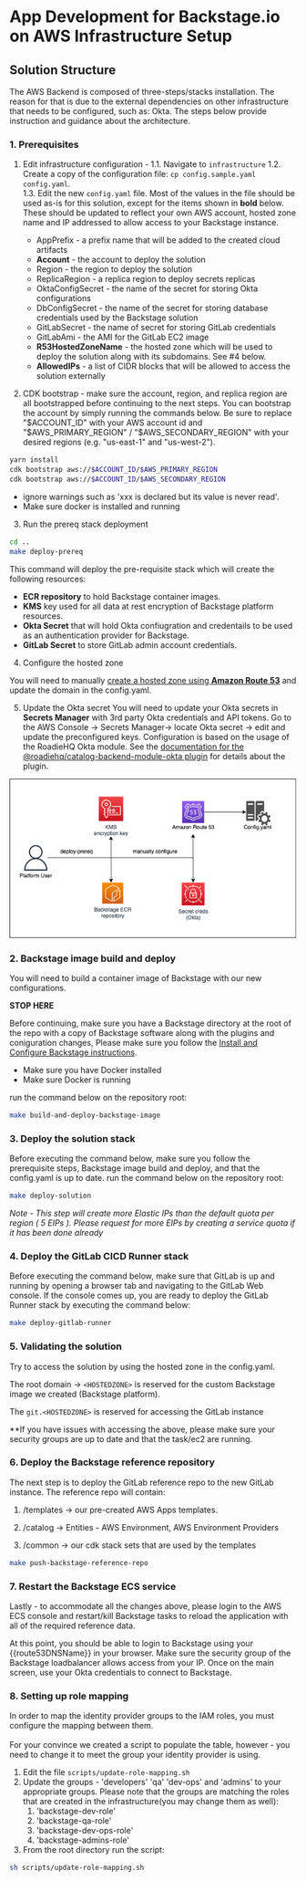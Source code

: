 # App Development for Backstage<!-- -->.io on AWS Infrastructure Setup

## Solution Structure

The AWS Backend is composed of three-steps/stacks installation. The reason for that is due to the external dependencies on other infrastructure that needs to be configured, such as: Okta. The steps below provide instruction and guidance about the architecture.

### 1. Prerequisites

1. Edit infrastructure configuration - 
   1.1. Navigate to `infrastructure`
   1.2. Create a copy of the configuration file: `cp config.sample.yaml config.yaml`.  
   1.3. Edit the new `config.yaml` file.  Most of the values in the file should be used as-is for this solution, except for the items shown in **bold** below.  These should be updated to reflect your own AWS account, hosted zone name and IP addressed to allow access to your Backstage instance.
    - AppPrefix - a prefix name that will be added to the created cloud artifacts
    - **Account** - the account to deploy the solution
    - Region - the region to deploy the solution
    - ReplicaRegion - a replica region to deploy secrets replicas
    - OktaConfigSecret - the name of the secret for storing Okta configurations
    - DbConfigSecret - the name of the secret for storing database credentials used by the Backstage solution
    - GitLabSecret - the name of secret for storing GitLab credentials
    - GitLabAmi - the AMI for the GitLab EC2 image
    - **R53HostedZoneName** - the hosted zone which will be used to deploy the solution along with its subdomains.  See #4 below.
    - **AllowedIPs** - a list of CIDR blocks that will be allowed to access the solution externally

2. CDK bootstrap - make sure the account, region, and replica region are all bootstrapped before continuing to the next steps. You can bootstrap the account by simply running the commands below.
Be sure to replace "\$ACCOUNT_ID" with your AWS account id and "\$AWS_PRIMARY_REGION" / "\$AWS_SECONDARY_REGION" with your desired regions (e.g. "us-east-1" and "us-west-2").

```sh
yarn install
cdk bootstrap aws://$ACCOUNT_ID/$AWS_PRIMARY_REGION
cdk bootstrap aws://$ACCOUNT_ID/$AWS_SECONDARY_REGION
```
* ignore warnings such as 'xxx is declared but its value is never read'.
* Make sure docker is installed and running
  
3. Run the prereq stack deployment 

```sh
cd ..
make deploy-prereq
```

This command will deploy the pre-requisite stack which will create the following resources:

- **ECR repository** to hold Backstage container images.
- **KMS** key used for all data at rest encryption of Backstage platform resources.
- **Okta Secret** that will hold Okta confiugration and credentails to be used as an authentication provider for Backstage.
- **GitLab Secret** to store GitLab admin account credentials.

4. Configure the hosted zone

You will need to manually [create a hosted zone using **Amazon Route 53**](https://docs.aws.amazon.com/Route53/latest/DeveloperGuide/CreatingHostedZone.html) and update the domain in the config.yaml.

5. Update the Okta secret
You will need to update your Okta secrets in **Secrets Manager** with 3rd party Okta credentials and API tokens. Go to the AWS Console -> Secrets Manager-> locate Okta secret -> edit and update the preconfigured keys. Configuration is based on the usage of the RoadieHQ Okta module.  See the [documentation for the @roadiehq/catalog-backend-module-okta plugin](https://github.com/RoadieHQ/roadie-backstage-plugins/tree/main/plugins/backend/catalog-backend-module-okta) for details about the plugin.

![DeploymentArchitecture.png](../docs/images/DeploymentArchitecture.png)

### 2. Backstage image build and deploy
You will need to build a container image of Backstage with our new configurations.

**STOP HERE** 

Before continuing, make sure you have a Backstage directory at the root of the repo with a copy of Backstage software along with the plugins and coniguration changes, Please make sure you follow the [Install and Configure Backstage instructions](../README.md#1-install-and-configure-backstage).

* Make sure you have Docker installed
* Make sure Docker is running

run the command below on the repository root:

```sh
make build-and-deploy-backstage-image
```

### 3. Deploy the solution stack

Before executing the command below, make sure you follow the prerequisite steps, Backstage image build and deploy, and that the config.yaml is up to date.
run the command below on the repository root:
```sh
make deploy-solution
```

*Note - This step will create more Elastic IPs than the default quota per region ( 5 EIPs ). Please request for more EIPs by creating a service quota if it has been done already*

### 4. Deploy the GitLab CICD Runner stack

Before executing the command below, make sure that GitLab is up and running by opening a browser tab and navigating to the GitLab Web console. If the console comes up, you are ready to deploy the GitLab Runner stack by executing the command below:

```sh
make deploy-gitlab-runner
```

### 5. Validating the solution
Try to access the solution by using the hosted zone in the config.yaml. 

The root domain -> `<HOSTEDZONE>` is reserved for the custom Backstage image we created (Backstage platform).

The `git.<HOSTEDZONE>` is reserved for accessing the GitLab instance

**If you have issues with accessing the above, please make sure your security groups are up to date and that the task/ec2 are running.

### 6. Deploy the Backstage reference repository

The next step is to deploy the GitLab reference repo to the new GitLab instance. 
The reference repo will contain:

1. /templates → our pre-created AWS Apps templates.

2. /catalog → Entities - AWS Environment, AWS Environment Providers

3. /common → our cdk stack sets that are used by the templates

```sh
make push-backstage-reference-repo
```

### 7. Restart the Backstage ECS service

Lastly - to accommodate all the changes above, please login to the AWS ECS console and restart/kill Backstage tasks to reload the application with all of the required reference data.

At this point, you should be able to login to Backstage using your {{route53DNSName}} in your browser. Make sure the security group of the Backstage loadbalancer allows access from your IP.
Once on the main screen, use your Okta credentials to connect to Backstage.


### 8. Setting up role mapping
In order to map the identity provider groups to the IAM roles, you must configure the mapping between them.
<br><br>
For your convince we created a script to populate the table, however - you need to change it to meet the group your identity provider is using.

1. Edit the file `scripts/update-role-mapping.sh`
2. Update the groups - 'developers' 'qa' 'dev-ops' and 'admins' to your appropriate groups. Please note that the groups are matching the roles that are created in the infrastructure(you may change them as well):
   1. 'backstage-dev-role'
   2. 'backstage-qa-role'
   3. 'backstage-dev-ops-role'
   4. 'backstage-admins-role' 
3. From the root directory run the script:
```sh
sh scripts/update-role-mapping.sh
```

